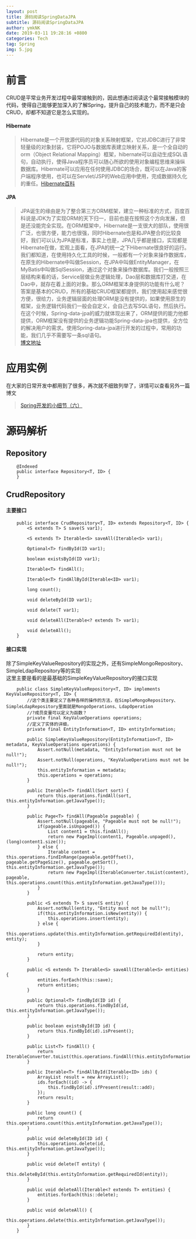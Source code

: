 ```yaml
---
layout: post
title: 源码阅读SpringDataJPA
subtitle: 源码阅读SpringDataJPA
author: ymkNK
date: 2019-03-11 19:28:16 +0800
categories: Tech
tag: Spring
img: 5.jpg
---
```

# 前言
CRUD是平常业务开发过程中最常接触到的，因此想通过阅读这个最常接触模块的代码，使得自己能够更加深入的了解Spring，提升自己的技术能力，而不是只会CRUD，却都不知道它是怎么实现的。

#### Hibernate

>Hibernate是一个开放源代码的对象关系映射框架，它对JDBC进行了非常轻量级的对象封装，它将POJO与数据库表建立映射关系，是一个全自动的orm（Object Relational Mapping）框架，hibernate可以自动生成SQL语句，自动执行，使得Java程序员可以随心所欲的使用对象编程思维来操纵数据库。Hibernate可以应用在任何使用JDBC的场合，既可以在Java的客户端程序使用，也可以在Servlet/JSP的Web应用中使用，完成数据持久化的重任。[Hibernate百科](https://baike.baidu.com/item/Hibernate/206989?fr=aladdin)

#### JPA
>JPA诞生的缘由是为了整合第三方ORM框架，建立一种标准的方式，百度百科说是JDK为了实现ORM的天下归一，目前也是在按照这个方向发展，但是还没能完全实现。在ORM框架中，Hibernate是一支很大的部队，使用很广泛，也很方便，能力也很强，同时Hibernate也是和JPA整合的比较良好，我们可以认为JPA是标准，事实上也是，JPA几乎都是接口，实现都是Hibernate在做，宏观上面看，在JPA的统一之下Hibernate很良好的运行。  
我们都知道，在使用持久化工具的时候，一般都有一个对象来操作数据库，在原生的Hibernate中叫做Session，在JPA中叫做EntityManager，在MyBatis中叫做SqlSession，通过这个对象来操作数据库。我们一般按照三层结构来看的话，Service层做业务逻辑处理，Dao层和数据库打交道，在Dao中，就存在着上面的对象。那么ORM框架本身提供的功能有什么呢？答案是基本的CRUD，所有的基础CRUD框架都提供，我们使用起来感觉很方便，很给力，业务逻辑层面的处理ORM是没有提供的，如果使用原生的框架，业务逻辑代码我们一般会自定义，会自己去写SQL语句，然后执行。在这个时候，Spring-data-jpa的威力就体现出来了，ORM提供的能力他都提供，ORM框架没有提供的业务逻辑功能Spring-data-jpa也提供，全方位的解决用户的需求。使用Spring-data-jpa进行开发的过程中，常用的功能，我们几乎不需要写一条sql语句。  
>[博文地址](http.csdn.net/qq_22172133/article/details/81192040)  

# 应用实例
在大家的日常开发中都用到了很多，再次就不细致列举了，详情可以查看另外一篇博文
>[Spring开发的小细节（六）](https://lllovol.com/spring6/)  

# 源码解析
 
## Repository

		@Indexed
		public interface Repository<T, ID> {
		}


## CrudRepository


#### 主要接口

		public interface CrudRepository<T, ID> extends Repository<T, ID> {
		    <S extends T> S save(S var1);

		    <S extends T> Iterable<S> saveAll(Iterable<S> var1);

		    Optional<T> findById(ID var1);

		    boolean existsById(ID var1);

		    Iterable<T> findAll();

		    Iterable<T> findAllById(Iterable<ID> var1);

		    long count();

		    void deleteById(ID var1);

		    void delete(T var1);

		    void deleteAll(Iterable<? extends T> var1);

		    void deleteAll();
		}


#### 接口实现

除了SimpleKeyValueRepository的实现之外，还有SimpleMongoRepository、SimpleLdapRepository等的实现  
这里主要是看的是最基础的SimpleKeyValueRepository的接口实现


		public class SimpleKeyValueRepository<T, ID> implements KeyValueRepository<T, ID> {
			//这个类主要定义了各种各样的操作的方法，在SimpleMongoRepository、SimpleLdapRepository里面就是MongoOperations、LdapOperation
			//?成员变量可以定义为函数？
		    private final KeyValueOperations operations;
		    //定义了实体的详细，
		    private final EntityInformation<T, ID> entityInformation;

		    public SimpleKeyValueRepository(EntityInformation<T, ID> metadata, KeyValueOperations operations) {
		        Assert.notNull(metadata, "EntityInformation must not be null!");
		        Assert.notNull(operations, "KeyValueOperations must not be null!");
		        this.entityInformation = metadata;
		        this.operations = operations;
		    }

		    public Iterable<T> findAll(Sort sort) {
		        return this.operations.findAll(sort, this.entityInformation.getJavaType());
		    }

		    public Page<T> findAll(Pageable pageable) {
		        Assert.notNull(pageable, "Pageable must not be null!");
		        if(pageable.isUnpaged()) {
		            List content1 = this.findAll();
		            return new PageImpl(content1, Pageable.unpaged(), (long)content1.size());
		        } else {
		            Iterable content = this.operations.findInRange(pageable.getOffset(), pageable.getPageSize(), pageable.getSort(), this.entityInformation.getJavaType());
		            return new PageImpl(IterableConverter.toList(content), pageable, this.operations.count(this.entityInformation.getJavaType()));
		        }
		    }

		    public <S extends T> S save(S entity) {
		        Assert.notNull(entity, "Entity must not be null!");
		        if(this.entityInformation.isNew(entity)) {
		            this.operations.insert(entity);
		        } else {
		            this.operations.update(this.entityInformation.getRequiredId(entity), entity);
		        }

		        return entity;
		    }

		    public <S extends T> Iterable<S> saveAll(Iterable<S> entities) {
		        entities.forEach(this::save);
		        return entities;
		    }

		    public Optional<T> findById(ID id) {
		        return this.operations.findById(id, this.entityInformation.getJavaType());
		    }

		    public boolean existsById(ID id) {
		        return this.findById(id).isPresent();
		    }

		    public List<T> findAll() {
		        return IterableConverter.toList(this.operations.findAll(this.entityInformation.getJavaType()));
		    }

		    public Iterable<T> findAllById(Iterable<ID> ids) {
		        ArrayList result = new ArrayList();
		        ids.forEach((id) -> {
		            this.findById(id).ifPresent(result::add);
		        });
		        return result;
		    }

		    public long count() {
		        return this.operations.count(this.entityInformation.getJavaType());
		    }

		    public void deleteById(ID id) {
		        this.operations.delete(id, this.entityInformation.getJavaType());
		    }

		    public void delete(T entity) {
		        this.deleteById(this.entityInformation.getRequiredId(entity));
		    }

		    public void deleteAll(Iterable<? extends T> entities) {
		        entities.forEach(this::delete);
		    }

		    public void deleteAll() {
		        this.operations.delete(this.entityInformation.getJavaType());
		    }
		}




